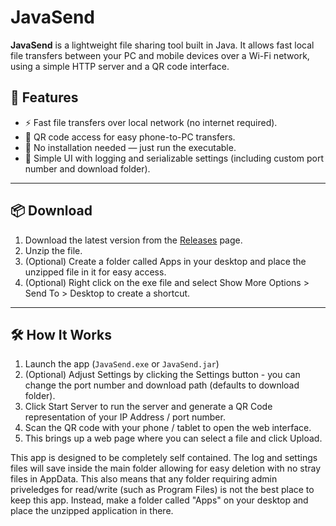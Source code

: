 # JavaSend

**JavaSend** is a lightweight file sharing tool built in Java. It allows fast local file transfers between your PC and mobile devices over a Wi-Fi network, using a simple HTTP server and a QR code interface.

## 🚀 Features

- ⚡ Fast file transfers over local network (no internet required).
- 📱 QR code access for easy phone-to-PC transfers.
- 🎯 No installation needed — just run the executable.
- 🧩 Simple UI with logging and serializable settings (including custom port number and download folder).

---

## 📦 Download

1. Download the latest version from the [Releases](https://github.com/nmthomson14/JavaSend/releases) page.
2. Unzip the file.
3. (Optional) Create a folder called Apps in your desktop and place the unzipped file in it for easy access.
4. (Optional) Right click on the exe file and select Show More Options > Send To > Desktop to create a shortcut. 

---

## 🛠️ How It Works

1. Launch the app (`JavaSend.exe` or `JavaSend.jar`)
2. (Optional) Adjust Settings by clicking the Settings button - you can change the port number and download path (defaults to download folder).
3. Click Start Server to run the server and generate a QR Code representation of your IP Address / port number.  
4. Scan the QR code with your phone / tablet to open the web interface.
5. This brings up a web page where you can select a file and click Upload.

This app is designed to be completely self contained. The log and settings files will save inside the main folder allowing for easy deletion with no stray files in AppData. This also means that any folder requiring admin priveledges for read/write (such as Program Files) is not the best place to keep this app. Instead, make a folder called "Apps" on your desktop and place the unzipped application in there.


